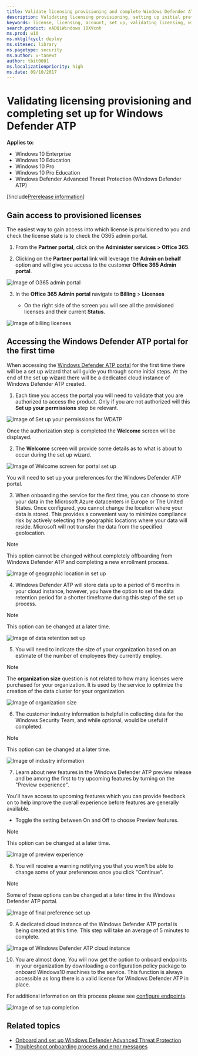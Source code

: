 ```yaml
---
title: Validate licensing provisioning and complete Windows Defender ATP set up
description: Validating licensing provisioning, setting up initial preferences, and completing the user set up for Windows Defender Advanced Threat Protection portal.
keywords: license, licensing, account, set up, validating licensing, windows defender atp
search.product: eADQiWindows 10XVcnh
ms.prod: w10
ms.mktglfcycl: deploy
ms.sitesec: library
ms.pagetype: security
ms.author: v-tanewt
author: tbit0001
ms.localizationpriority: high
ms.date: 09/10/2017
---
```

# Validating licensing provisioning and completing set up for Windows Defender ATP

**Applies to:**

- Windows 10 Enterprise
- Windows 10 Education
- Windows 10 Pro
- Windows 10 Pro Education
- Windows Defender Advanced Threat Protection (Windows Defender ATP)

[!include[Prerelease information](prerelease.md)]

## Gain access to provisioned licenses
The easiest way to gain access into which license is provisioned to you and check the license state is to check the O365 admin portal.

1. From the **Partner portal**, click on the **Administer services > Office 365**.

2. Clicking on the **Partner portal** link will leverage the **Admin on behalf** option and will give you access to the customer **Office 365 Admin portal**.

![Image of O365 admin portal](images\atp-O365-admin-portal-customer.png)

3. In the **Office 365 Admin portal** navigate to **Billing** > **Licenses**

    - On the right side of the screen you will see all the provisioned licenses and their current **Status**.

![Image of billing licenses](images/atp-billing-licenses.png)

## Accessing the Windows Defender ATP portal for the first time

When accessing the [Windows Defender ATP portal](https://SecurityCenter.Windows.com) for the first time there will be a set up wizard that will guide you through some initial steps. At the end of the set up wizard there will be a dedicated cloud instance of Windows Defender ATP created.

1. Each time you access the portal you will need to validate that you are authorized to access the product. Only if you are not authorized will this **Set up your permissions** step be relevant.

![Image of Set up your permissions for WDATP](images/atp-setup-permissions-wdatp-portal.png)

Once the authorization step is completed the **Welcome** screen will be displayed.

2. The **Welcome** screen will provide some details as to what is about to occur during the set up wizard.

![Image of Welcome screen for portal set up](images/atp-portal-welcome-screen.png)

You will need to set up your preferences for the Windows Defender ATP portal.

3. When onboarding the service for the first time, you can choose to store your data in the Microsoft Azure datacenters in Europe or The United States. Once configured, you cannot change the location where your data is stored. This provides a convenient way to minimize compliance risk by actively selecting the geographic locations where your data will reside. Microsoft will not transfer the data from the specified geolocation.

> [!NOTE]
> This option cannot be changed without completely offboarding from Windows Defender ATP and completing a new enrollment process.

![Image of geographic location in set up](images/atp-geographic-location-setup.png)

4. Windows Defender ATP will store data up to a period of 6 months in your cloud instance, however, you have the option to set the data retention period for a shorter timeframe during this step of the set up process.

> [!NOTE]
> This option can be changed at a later time.

![Image of data retention set up](images/atp-data-retention-policy.png)

5. You will need to indicate the size of your organization based on an estimate of the number of employees they currently employ.

> [!NOTE]
> The **organization size** question is not related to how many licenses were purchased for your organization. It is used by the service to optimize the creation of the data cluster for your organization.

![Image of organization size](images/atp-organization-size.png)

6. The customer industry information is helpful in collecting data for the Windows Security Team, and while optional, would be useful if completed. 

> [!NOTE]
> This option can be changed at a later time.

![Image of industry information](images/atp-industry-information.png)

7. Learn about new features in the Windows Defender ATP preview release and be among the first to try upcoming features by turning on the "Preview experience".

You'll have access to upcoming features which you can provide feedback on to help improve the overall experience before features are generally available.

- Toggle the setting between On and Off to choose Preview features.

> [!NOTE]
> This option can be changed at a later time.

![Image of preview experience](images/atp-preview-experience.png)

8. You will receive a warning notifying you that you won't be able to change some of your preferences once you click "Continue".

> [!NOTE]
> Some of these options can be changed at a later time in the Windows Defender ATP portal.

![Image of final preference set up](images/atp-final-preference-setup.png)

9. A dedicated cloud instance of the Windows Defender ATP portal is being created at this time. This step will take an average of 5 minutes to complete.

![Image of Windows Defender ATP cloud instance](images/atp-windows-cloud-instance-creation.png)

10. You are almost done. You will now get the option to onboard endpoints in your organization by downloading a configuration policy package to onboard Windows10 machines to the service. This function is always accessible as long there is a valid license for Windows Defender ATP in place.

For additional information on this process please see [configure endpoints](https://technet.microsoft.com/en-us/itpro/windows/keep-secure/configure-endpoints-windows-defender-advanced-threat-protection). 

![Image of se tup completion](images/atp-setup-complete.png)

## Related topics
- [Onboard and set up Windows Defender Advanced Threat Protection](onboard-configure-windows-defender-advanced-threat-protection.md)
- [Troubleshoot onboarding process and error messages](troubleshoot-onboarding-error-messages-windows-defender-advanced-threat-protection.md)